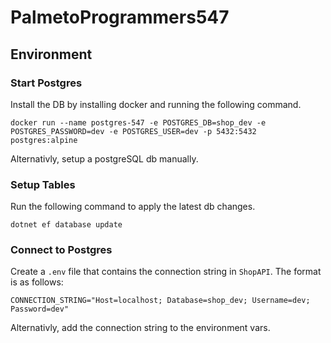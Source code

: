 # PalmetoProgrammers547

## Environment
### Start Postgres
Install the DB by installing docker and running the following command.
```
docker run --name postgres-547 -e POSTGRES_DB=shop_dev -e POSTGRES_PASSWORD=dev -e POSTGRES_USER=dev -p 5432:5432 postgres:alpine
```

Alternativly, setup a postgreSQL db manually.

### Setup Tables
Run the following command to apply the latest db changes.
```
dotnet ef database update
```

### Connect to Postgres
Create a `.env` file that contains the connection string in `ShopAPI`. The format is as follows:
```
CONNECTION_STRING="Host=localhost; Database=shop_dev; Username=dev; Password=dev"
```

Alternativly, add the connection string to the environment vars.

